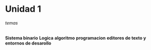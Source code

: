 # Unidad 1


###### temas

**Sistema binario**
**Logica**
**algoritmo**
**programacion**
**editores de texto y entornos de desarollo**
